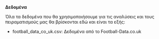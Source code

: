 <strong> Δεδομένα </strong>

Όλα τα δεδομένα που θα χρησιμοποιήσουμε για τις αναλύσεις και τους πειραματισμούς μας θα βρίσκονται εδώ και είναι τα εξής:

- football_data_co_uk.csv: Δεδομένα από το Football-Data.co.uk

